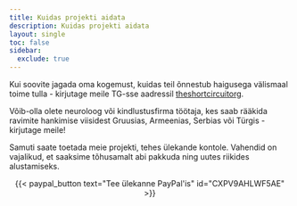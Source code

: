 ```yaml
---
title: Kuidas projekti aidata
description: Kuidas projekti aidata
layout: single
toc: false
sidebar:
  exclude: true
---
```


Kui soovite jagada oma kogemust, kuidas teil õnnestub haigusega välismaal toime tulla - kirjutage meile TG-sse aadressil [theshortcircuitorg](https://t.me/theshortcircuitorg).

Võib-olla olete neuroloog või kindlustusfirma töötaja, kes saab rääkida ravimite hankimise viisidest Gruusias, Armeenias, Serbias või Türgis - kirjutage meile!

Samuti saate toetada meie projekti, tehes ülekande kontole. Vahendid on vajalikud, et saaksime tõhusamalt abi pakkuda ning uutes riikides alustamiseks.

<center>
{{< paypal_button text="Tee ülekanne PayPal'is" id="CXPV9AHLWF5AE" >}}
</center>
